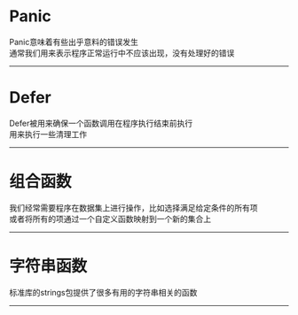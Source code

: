 # Panic    
Panic意味着有些出乎意料的错误发生    
通常我们用来表示程序正常运行中不应该出现，没有处理好的错误    
********
# Defer 
Defer被用来确保一个函数调用在程序执行结束前执行     
用来执行一些清理工作       
********
# 组合函数   
我们经常需要程序在数据集上进行操作，比如选择满足给定条件的所有项      
或者将所有的项通过一个自定义函数映射到一个新的集合上      
*******
# 字符串函数    
标准库的strings包提供了很多有用的字符串相关的函数      
********